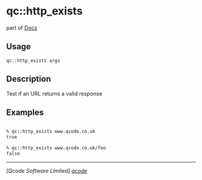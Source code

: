 qc::http_exists
===============

part of [Docs](../index.md)

Usage
-----
`qc::http_exists args`

Description
-----------
Test if an URL returns a valid response

Examples
--------
```tcl

% qc::http_exists www.qcode.co.uk
true

% qc::http_exists www.qcode.co.uk/foo
false

```

----------------------------------
*[Qcode Software Limited] [qcode]*

[qcode]: http://www.qcode.co.uk "Qcode Software"